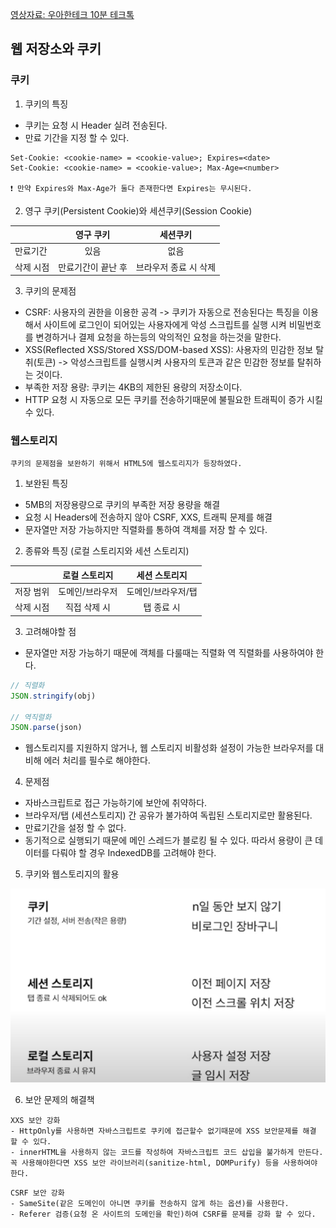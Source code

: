 [영상자료: 우아한테크 10분 테크톡](https://www.youtube.com/watch?v=-4ZsGy1LOiE)

## 웹 저장소와 쿠키

### 쿠키
1. 쿠키의 특징
- 쿠키는 요청 시 Header 실려 전송된다.
- 만료 기간을 지정 할 수 있다.
```
Set-Cookie: <cookie-name> = <cookie-value>; Expires=<date>
Set-Cookie: <cookie-name> = <cookie-value>; Max-Age=<number>

❗ 만약 Expires와 Max-Age가 둘다 존재한다면 Expires는 무시된다.
```

2. 영구 쿠키(Persistent Cookie)와 세션쿠키(Session Cookie)

|          |     영구 쿠키     |     세션쿠키      |
|----------|:-------------:|:-------------:|
| 만료기간     |      있음       |      없음       |
| 삭제 시점    | 만료기간이 끝난 후 | 브라우저 종료 시 삭제  |

3. 쿠키의 문제점
- CSRF: 사용자의 권한을 이용한 공격 -> 쿠키가 자동으로 전송된다는 특징을 이용해서 사이트에 로그인이 되어있는 사용자에게 악성 스크립트를 실행 시켜 
비밀번호를 변경하거나 결제 요청을 하는등의 악의적인 요청을 하는것을 말한다.
- XSS(Reflected XSS/Stored XSS/DOM-based XSS): 사용자의 민감한 정보 탈취(토큰) -> 악성스크립트를 실행시켜 사용자의 토큰과 같은 민감한 정보를 탈취하는 것이다.
- 부족한 저장 용량: 쿠키는 4KB의 제한된 용량의 저장소이다. 
- HTTP 요청 시 자동으로 모든 쿠키를 전송하기때문에 불필요한 트래픽이 증가 시킬 수 있다.

### 웹스토리지
```
쿠키의 문제점을 보완하기 위해서 HTML5에 웹스토리지가 등장하였다.
```

1. 보완된 특징
- 5MB의 저장용량으로 쿠키의 부족한 저장 용량을 해결
- 요청 시 Headers에 전송하지 않아 CSRF, XXS, 트래픽 문제를 해결
- 문자열만 저장 가능하지만 직렬화를 통하여 객체를 저장 할 수 있다.

2. 종류와 특징 (로컬 스토리지와 세션 스토리지)

|       | 로컬 스토리지  |   세션 스토리지   |
|-------|:--------:|:-----------:|
| 저장 범위 | 도메인/브라우저 | 도메인/브라우저/탭  |
| 삭제 시점 | 직접 삭제 시  |   탭 종료 시    |

3. 고려해야할 점
- 문자열만 저장 가능하기 때문에 객체를 다룰때는 직렬화 역 직렬화를 사용하여야 한다.
```javascript
// 직렬화
JSON.stringify(obj)

// 역직렬화
JSON.parse(json)
```
- 웹스토리지를 지원하지 않거나, 웹 스토리지 비활성화 설정이 가능한 브라우저를 대비해 에러 처리를 필수로 해야한다.

4. 문제점
- 자바스크립트로 접근 가능하기에 보안에 취약하다.
- 브라우저/탭 (세션스토리지) 간 공유가 불가하여 독립된 스토리지로만 활용된다.
- 만료기간을 설정 할 수 없다.
- 동기적으로 실행되기 때문에 메인 스레드가 블로킹 될 수 있다. 따라서 용량이 큰 데이터를 다뤄야 할 경우 IndexedDB를 고려해야 한다.

5. 쿠키와 웹스토리지의 활용

![](화면%20캡처%202022-01-09%20204524.png)

6. 보안 문제의 해결책
```
XXS 보안 강화
- HttpOnly를 사용하면 자바스크립트로 쿠키에 접근할수 없기때문에 XSS 보안문제를 해결 할 수 있다.
- innerHTML을 사용하지 않는 코드를 작성하여 자바스크립트 코드 삽입을 불가하게 만든다.
꼭 사용해야한다면 XSS 보안 라이브러리(sanitize-html, DOMPurify) 등을 사용하여야 한다.
```

```
CSRF 보안 강화
- SameSite(같은 도메인이 아니면 쿠키를 전송하지 않게 하는 옵션)를 사용한다. 
- Referer 검증(요청 온 사이트의 도메인을 확인)하여 CSRF를 문제를 강화 할 수 있다.
```
